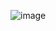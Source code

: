 ![image](https://github.com/robua221/tailwindpractice/assets/64413860/079d4c1b-da3b-4e35-a105-fb08891b545f)
